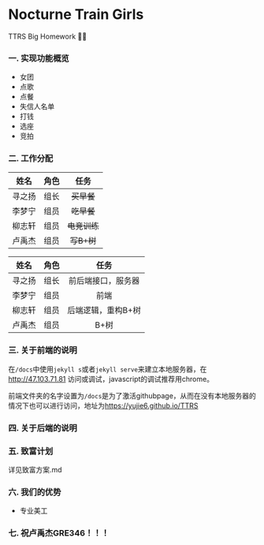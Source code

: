 <h1>Nocturne Train Girls</h1>

TTRS Big Homework :steam_locomotive::train:



<h3>一. 实现功能概览</h3>
<ul>
  <li>女团</li>
  <li>点歌</li>
  <li>点餐</li>
  <li>失信人名单</li>
  <li>打钱</li>
  <li>选座</li>
  <li>竞拍</li>
</ul>

<h3>二. 工作分配</h3>

|  姓名 | 角色 | 任务 |
|  :--:  | :--:  |  :--:  |
| 寻之扬 | 组长 | ~~买早餐~~ |
| 李梦宁  | 组员 | ~~吃早餐~~ |
| 柳志轩 | 组员 | ~~电竞训练~~ |
| 卢禹杰 | 组员 | ~~写B+树~~ |

|  姓名 | 角色 | 任务 |
|  :--:  | :--:  |  :--:  |
| 寻之扬 | 组长 | 前后端接口，服务器 |
| 李梦宁  | 组员 | 前端 |
| 柳志轩 | 组员 | 后端逻辑，重构B+树 |
| 卢禹杰 | 组员 | B+树 |

<h3>三. 关于前端的说明</h3>
<p>在<code>/docs</code>中使用<code>jekyll s</code>或者<code>jekyll serve</code>来建立本地服务器，在<a
    href="47.103.71.81">http://47.103.71.81</a>
  访问或调试，javascript的调试推荐用chrome。</p>
<p>前端文件夹的名字设置为<code>/docs</code>是为了激活githubpage，从而在没有本地服务器的情况下也可以进行访问，地址为<a
    href="https://yujie6.github.io/TTRS">https://yujie6.github.io/TTRS</a></p>
<h3>四. 关于后端的说明</h3>
<h3>五. 致富计划</h3>
<p>详见致富方案.md</p>

<h3>六. 我们的优势</h3>
<ul>
  <li>专业美工</li>
</ul>

<h3>七. 祝卢禹杰GRE346！！！</h3>


